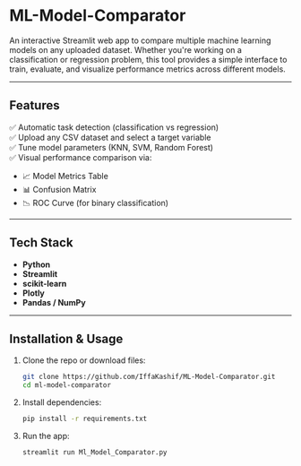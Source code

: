 # ML-Model-Comparator
An interactive Streamlit web app to compare multiple machine learning models on any uploaded dataset. Whether you're working on a classification or regression problem, this tool provides a simple interface to train, evaluate, and visualize performance metrics across different models.

---

## Features

✅ Automatic task detection (classification vs regression)  
✅ Upload any CSV dataset and select a target variable  
✅ Tune model parameters (KNN, SVM, Random Forest)  
✅ Visual performance comparison via:
- 📈 Model Metrics Table  
- 📊 Confusion Matrix  
- 📉 ROC Curve (for binary classification)

---

## Tech Stack

- **Python**
- **Streamlit**
- **scikit-learn**
- **Plotly**
- **Pandas / NumPy**

---

## Installation & Usage

1. Clone the repo or download files:
   ```bash
   git clone https://github.com/IffaKashif/ML-Model-Comparator.git
   cd ml-model-comparator
   
2. Install dependencies:
   ```bash
   pip install -r requirements.txt

3. Run the app:
   ```bash
   streamlit run Ml_Model_Comparator.py
